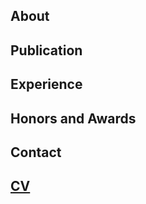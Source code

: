 About
------

Publication
------

Experience
-----

Honors and Awards
-----

Contact
-----

[CV](https://github.com/SaraBabakN/SaraBabakN.github.io/blob/master/files/Resume_Sara_Babakniya.pdf)
------
